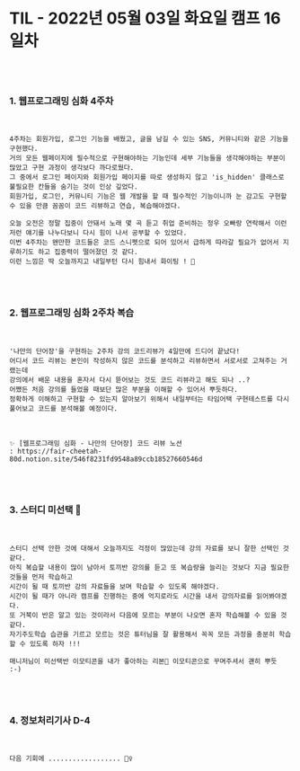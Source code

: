 # TIL - 2022년 05월 03일 화요일 캠프 16일차
<br>
<br>

### 1. 웹프로그래밍 심화 4주차

<br>

    4주차는 회원가입, 로그인 기능을 배웠고, 글을 남길 수 있는 SNS, 커뮤니티와 같은 기능을 구현했다.  
    거의 모든 웹페이지에 필수적으로 구현해야하는 기능인데 세부 기능들을 생각해야하는 부분이 많았고 구현 과정이 생각보다 까다로웠다.
    그 중에서 로그인 페이지와 회원가입 페이지를 따로 생성하지 않고 'is_hidden' 클래스로 불필요한 칸들을 숨기는 것이 인상 깊었다.  
    회원가입, 로그인, 커뮤니티 기능은 웹 개발을 할 때 필수적인 기능이니까 눈 감고도 구현할 수 있을 만큼 꼼꼼이 코드 리뷰하고 연습, 복습해야겠다.  

    오늘 오전은 정말 집중이 안돼서 노래 몇 곡 듣고 취업 준비하는 정우 오빠랑 연락해서 이런 저런 얘기를 나누다보니 다시 힘이 나서 공부할 수 있었다.  
    이번 4주차는 왠만한 코드들은 코드 스니펫으로 되어 있어서 급하게 따라갈 필요가 없어서 지루하기도 하고 집중력이 떨어졌던 것 같다.  
    이런 느낌은 딱 오늘까지고 내일부턴 다시 힘내서 화이팅 ! 🤗 


<br>
<br>

### 2. 웹프로그래밍 심화 2주차 복습

<br>

    '나만의 단어장'을 구현하는 2주차 강의 코드리뷰가 4일만에 드디어 끝났다!  
    어디서 코드 리뷰는 본인이 작성하지 않은 코드를 분석하고 리뷰하면서 서로서로 고쳐주는 거랬는데  
    강의에서 배운 내용을 혼자서 다시 뜯어보는 것도 코드 리뷰라고 해도 되나 ..?  
    어쨌든 처음 강의를 들었을 때보단 많은 부분을 이해할 수 있어서 뿌듯하다.
    정확하게 이해하고 구현할 수 있는지 알아보기 위해서 내일부터는 타임어택 구현테스트를 다시 풀어보고 코드를 분석해볼 예정이다.  
<br>

    ✨ [웹프로그래밍 심화 - 나만의 단어장] 코드 리뷰 노션
    : https://fair-cheetah-80d.notion.site/546f8231fd9548a89ccb18527660546d

<br>
<br>

### 3. 스터디 미선택 🎀

<br>

    스터디 선택 안한 것에 대해서 오늘까지도 걱정이 많았는데 강의 자료를 보니 잘한 선택인 것 같다.  
    아직 복습할 내용이 많이 남아서 토끼반 강의를 듣고 또 복습량을 늘리는 것보다 지금 필요한 것들을 먼저 학습하고  
    시간이 될 때 토끼반 강의 자료들을 보며 학습할 수 있도록 해야겠다.
    시간이 될 때가 아니라 캠프를 진행하는 중에 억지로라도 시간을 내서 강의자료를 읽어봐야겠다.
    또 거북이 반은 알고 있는 것이라서 다음에 모르는 부분이 나오면 혼자 학습해볼 수 있을 것 같다. 
    자기주도학습 습관을 기르고 모르는 것은 튜터님을 잘 활용해서 꼭꼭 모든 과정을 충분히 학습할 수 있도록 하자 !!! 
    
    매니저님이 미선택반 이모티콘을 내가 좋아하는 리본🎀 이모티콘으로 꾸며주셔서 괜히 뿌듯 :-)

<br>
<br>

### 4. 정보처리기사 D-4

<br>

    다음 기회에 .................. 🤦‍♀️
